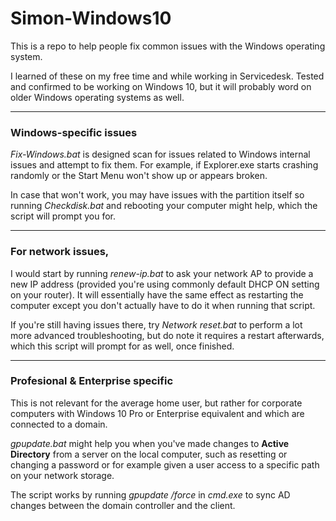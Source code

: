 # Simon-Windows10

This is a repo to help people fix common issues with the Windows operating system.

I learned of these on my free time and while working in Servicedesk. Tested and confirmed to be working on Windows 10, but it will probably word on older Windows operating systems as well.

---

<h3>Windows-specific issues</h3>

<i>Fix-Windows.bat</i> is designed scan for issues related to Windows internal issues and attempt to fix them. For example, if Explorer.exe starts crashing randomly or the Start Menu won't show up or appears broken.

In case that won't work, you may have issues with the partition itself so running <i>Checkdisk.bat</i> and rebooting your computer might help, which the script will prompt you for.

---

<h3>For network issues,</h3>

I would start by running <i>renew-ip.bat</i> to ask your network AP to provide a new IP address (provided you're using commonly default DHCP ON setting on your router). It will essentially have the same effect as restarting the computer except you don't actually have to do it when running that script.

If you're still having issues there, try <i>Network reset.bat</i> to perform a lot more advanced troubleshooting, but do note it requires a restart afterwards, which this script will prompt for as well, once finished.

---

<h3>Profesional & Enterprise specific</h3>

This is not relevant for the average home user, but rather for corporate computers with Windows 10 Pro or Enterprise equivalent and which are connected to a domain.

<i>gpupdate.bat</i> might help you when you've made changes to <b>Active Directory</b> from a server on the local computer, such as resetting or changing a password or for example given a user access to a specific path on your network storage.

The script works by running <i>gpupdate /force</i> in <i>cmd.exe</i> to sync AD changes between the domain controller and the client.
